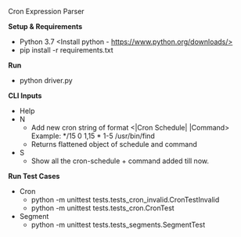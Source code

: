 Cron Expression Parser

  **Setup & Requirements**
- Python 3.7 <Install python - https://www.python.org/downloads/>
- pip install -r requirements.txt

**Run**
- python driver.py

**CLI Inputs**

- Help
- N
  - Add new cron string of format <|Cron Schedule| |Command> Example: */15 0 1,15 * 1-5 /usr/bin/find
  - Returns flattened object of schedule and command 
- S
  - Show all the cron-schedule + command added till now.


**Run Test Cases**
- Cron
  - python -m unittest tests.tests_cron_invalid.CronTestInvalid
  - python -m unittest tests.tests_cron.CronTest
- Segment
  - python -m unittest tests.tests_segments.SegmentTest

